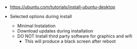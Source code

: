 - https://ubuntu.com/tutorials/install-ubuntu-desktop

- Selected options during install
  - Minimal Instalation
  - Download updates during installation
  - DO NOT Install third party software for graphics and wifi
    - This will produce a black screen after reboot
